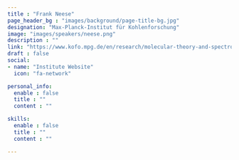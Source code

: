 ```yaml
---
title : "Frank Neese"
page_header_bg : "images/background/page-title-bg.jpg"
designation: "Max-Planck-Institut für Kohlenforschung"
image: "images/speakers/neese.png"
description : ""
link: "https://www.kofo.mpg.de/en/research/molecular-theory-and-spectroscopy"
draft : false
social:
- name: "Institute Website"
  icon: "fa-network"

personal_info:
  enable : false
  title : ""
  content : ""

skills:
  enable : false
  title : ""
  content : ""

---
```


